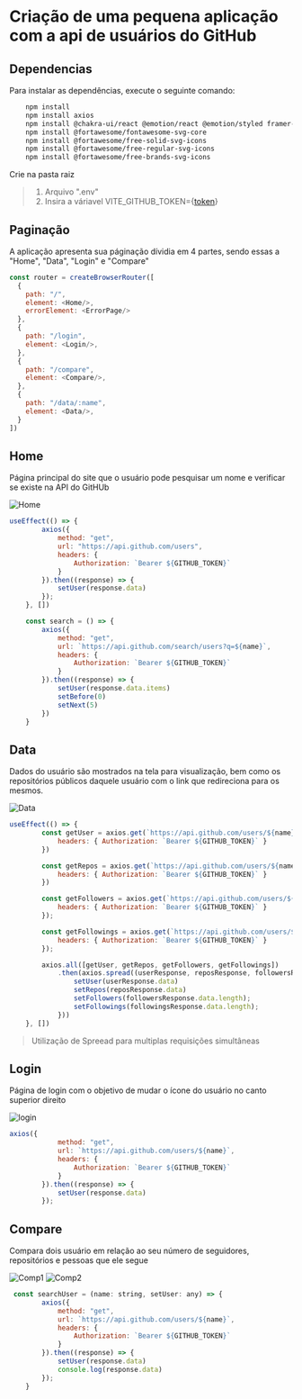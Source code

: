 # Criação de uma pequena aplicação com a api de usuários do GitHub

## Dependencias

Para instalar as dependências, execute o seguinte comando:
```sh
    npm install
    npm install axios
    npm install @chakra-ui/react @emotion/react @emotion/styled framer-motion
    npm install @fortawesome/fontawesome-svg-core
    npm install @fortawesome/free-solid-svg-icons
    npm install @fortawesome/free-regular-svg-icons
    npm install @fortawesome/free-brands-svg-icons
```
Crie na pasta raiz
> 1) Arquivo ".env"
> 2) Insira a váriavel VITE_GITHUB_TOKEN={[token](https://github.com/settings/tokens)}


## Paginação

A aplicação apresenta sua páginação dívidia em 4 partes, sendo essas a "Home", "Data", "Login" e "Compare"


```js
const router = createBrowserRouter([
  {
    path: "/",
    element: <Home/>,
    errorElement: <ErrorPage/>
  },
  {
    path: "/login",
    element: <Login/>,
  },
  {
    path: "/compare",
    element: <Compare/>,
  },
  {
    path: "/data/:name",
    element: <Data/>,
  }
])
```

## Home

Página principal do site que o usuário pode pesquisar um nome e verificar se existe na API do GitHUb

![Home](./src/assets/Home.png)
```js
useEffect(() => {
        axios({
            method: "get",
            url: "https://api.github.com/users",
            headers: {
                Authorization: `Bearer ${GITHUB_TOKEN}`
            }
        }).then((response) => {
            setUser(response.data)
        });
    }, [])

    const search = () => {
        axios({
            method: "get",
            url: `https://api.github.com/search/users?q=${name}`,
            headers: {
                Authorization: `Bearer ${GITHUB_TOKEN}`
            }
        }).then((response) => {
            setUser(response.data.items)
            setBefore(0)
            setNext(5)
        })
    }
```

## Data

Dados do usuário são mostrados na tela para visualização, bem como os repositórios públicos daquele usuário com o link que redireciona para os mesmos.

![Data](./src/assets/Data.png)

```js
useEffect(() => {
        const getUser = axios.get(`https://api.github.com/users/${name}`, {
            headers: { Authorization: `Bearer ${GITHUB_TOKEN}` }
        })

        const getRepos = axios.get(`https://api.github.com/users/${name}/repos`, {
            headers: { Authorization: `Bearer ${GITHUB_TOKEN}` }
        })

        const getFollowers = axios.get(`https://api.github.com/users/${name}/followers`, {
            headers: { Authorization: `Bearer ${GITHUB_TOKEN}` }
        });

        const getFollowings = axios.get(`https://api.github.com/users/${name}/following`, {
            headers: { Authorization: `Bearer ${GITHUB_TOKEN}` }
        });

        axios.all([getUser, getRepos, getFollowers, getFollowings])
            .then(axios.spread((userResponse, reposResponse, followersResponse, followingsResponse) => {
                setUser(userResponse.data)
                setRepos(reposResponse.data)
                setFollowers(followersResponse.data.length);
                setFollowings(followingsResponse.data.length);
            }))
    }, [])

```
> Utilização de Spreead para multiplas requisições simultâneas 

## Login

Página de login com o objetivo de mudar o ícone do usuário no canto superior direito

![login](./src/assets/Login.png)

```js
axios({
            method: "get",
            url: `https://api.github.com/users/${name}`,
            headers: {
                Authorization: `Bearer ${GITHUB_TOKEN}`
            }
        }).then((response) => {
            setUser(response.data)
        });
```

## Compare

Compara dois usuário em relação ao seu número de seguidores, repositórios e pessoas que ele segue

![Comp1](./src/assets/comp1.png)
![Comp2](./src/assets/comp2.png)

```js
 const searchUser = (name: string, setUser: any) => {
        axios({
            method: "get",
            url: `https://api.github.com/users/${name}`,
            headers: {
                Authorization: `Bearer ${GITHUB_TOKEN}`
            }
        }).then((response) => {
            setUser(response.data)
            console.log(response.data)
        });
    }

```
